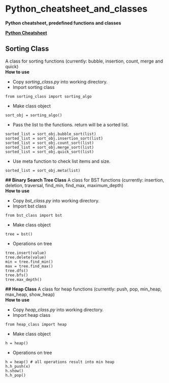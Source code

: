 # **Python_cheatsheet_and_classes**
**Python cheatsheet, predefined functions and classes**

[**Python Cheatsheet**](https://perso.limsi.fr/pointal/_media/python:cours:mementopython3-english.pdf)

## Sorting Class
A class for sorting functions (currently: bubble, insertion, count, merge and quick)  
**How to use**
* Copy *sorting_class.py* into working directory.
* Import sorting class
```
from sorting_class import sorting_algo 
```
* Make class object
```
sort_obj = sorting_algo()
```
* Pass the list to the functions. return will be a sorted list.
```
sorted_list = sort_obj.bubble_sort(list)
sorted_list = sort_obj.insertion_sort(list)
sorted_list = sort_obj.count_sort(list)
sorted_list = sort_obj.merge_sort(list)
sorted_list = sort_obj.quick_sort(list)
```
* Use meta function to check list items and size.
```
sorted_list = sort_obj.meta(list)
```
**## Binary Search Tree Class**
A class for BST functions (currently: insertion, deletion, traversal, find_min, find_max, maximum_depth)  
**How to use**
* Copy *bst_class.py* into working directory.
* Import bst class
```
from bst_class import bst 
```
* Make class object
```
tree = bst()
```
* Operations on tree
```
tree.insert(value)
tree.delete(value)
min = tree.find_min()
max = tree.find_max()
tree.dfs()
tree.bfs()
tree.max_depth()
```
**## Heap Class**
A class for heap functions (currently: push, pop, min_heap, max_heap, show_heap)  
**How to use**
* Copy *heap_class.py* into working directory.
* Import heap class
```
from heap_class import heap 
```
* Make class object
```
h = heap()
```
* Operations on tree
```
h = heap() # all operations result into min heap
h.h_push(x)
h.show()
h.h_pop()
```